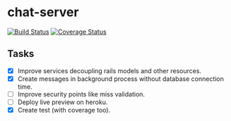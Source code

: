 # chat-server

[![Build Status](https://travis-ci.org/tunnes/chat-server.svg?branch=master)](https://travis-ci.org/tunnes/chat-server)
[![Coverage Status](https://coveralls.io/repos/github/tunnes/chat-server/badge.svg?branch=master)](https://coveralls.io/github/tunnes/chat-server?branch=master)

## Tasks
- [x] Improve services decoupling rails models and other resources.
- [x] Create messages in background process without database connection time.
- [ ] Improve security points like miss validation.
- [ ] Deploy live preview on heroku.
- [x] Create test (with coverage too).